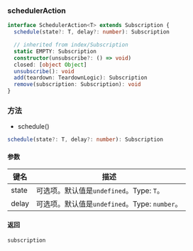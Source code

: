 ### schedulerAction <icon badge type='interface'/>
```ts
interface SchedulerAction<T> extends Subscription {
  schedule(state?: T, delay?: number): Subscription

  // inherited from index/Subscription
  static EMPTY: Subscription
  constructor(unsubscribe?: () => void)
  closed: [object Object]
  unsubscribe(): void
  add(teardown: TeardownLogic): Subscription
  remove(subscription: Subscription): void
}
```
### 方法
* schedule()

```ts
schedule(state?: T, delay?: number): Subscription
```
#### 参数
| 键名 | 描述 |
| --- | --- |
| state | 可选项。默认值是`undefined`。Type: `T`。|
| delay | 可选项。默认值是`undefined`。Type: `number`。 |
#### 返回
`subscription`